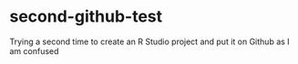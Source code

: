 # second-github-test
Trying a second time to create an R Studio project and put it on Github as I am confused
